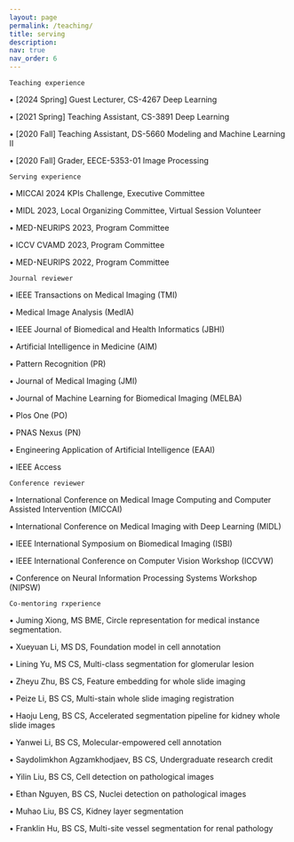 ```yaml
---
layout: page
permalink: /teaching/
title: serving
description: 
nav: true
nav_order: 6
---
```

`Teaching experience`

• [2024 Spring] Guest Lecturer, CS-4267 Deep Learning

• [2021 Spring] Teaching Assistant, CS-3891 Deep Learning 

• [2020   Fall] Teaching Assistant, DS-5660 Modeling and Machine Learning II

• [2020   Fall] Grader, EECE-5353-01 Image Processing 

`Serving experience`

• MICCAI 2024 KPIs Challenge, Executive Committee

• MIDL 2023, Local Organizing Committee, Virtual Session Volunteer

• MED-NEURIPS 2023, Program Committee

• ICCV CVAMD 2023, Program Committee

• MED-NEURIPS 2022, Program Committee

`Journal reviewer`

• IEEE Transactions on Medical Imaging (TMI)

• Medical Image Analysis (MedIA)

• IEEE Journal of Biomedical and Health Informatics (JBHI)

• Artificial Intelligence in Medicine (AIM)

• Pattern Recognition (PR)

• Journal of Medical Imaging (JMI)

• Journal of Machine Learning for Biomedical Imaging (MELBA)

• Plos One (PO) 

• PNAS Nexus (PN)

• Engineering Application of Artificial Intelligence (EAAI)

• IEEE Access

`Conference reviewer`

• International Conference on Medical Image Computing and Computer Assisted Intervention (MICCAI)

• International Conference on Medical Imaging with Deep Learning (MIDL)

• IEEE International Symposium on Biomedical Imaging (ISBI)

• IEEE International Conference on Computer Vision Workshop (ICCVW)

• Conference on Neural Information Processing Systems Workshop (NIPSW)

`Co-mentoring rxperience`

• Juming Xiong, MS BME, Circle representation for medical instance segmentation.

• Xueyuan Li, MS DS, Foundation model in cell annotation

• Lining Yu, MS CS, Multi-class segmentation for glomerular lesion

• Zheyu Zhu, BS CS, Feature embedding for whole slide imaging

• Peize Li, BS CS, Multi-stain whole slide imaging registration

• Haoju Leng, BS CS, Accelerated segmentation pipeline for kidney whole slide images

• Yanwei Li, BS CS, Molecular-empowered cell annotation

• Saydolimkhon Agzamkhodjaev, BS CS, Undergraduate research credit

• Yilin Liu, BS CS, Cell detection on pathological images

• Ethan Nguyen, BS CS, Nuclei detection on pathological images

• Muhao Liu, BS CS, Kidney layer segmentation

• Franklin Hu, BS CS, Multi-site vessel segmentation for renal pathology